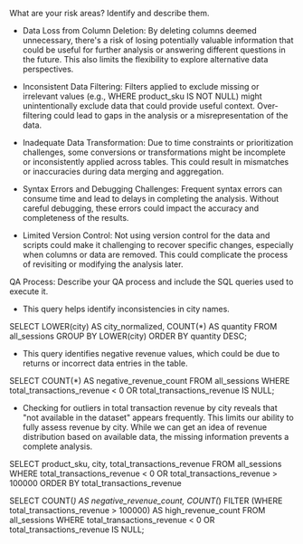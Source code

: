 What are your risk areas? Identify and describe them.

 * Data Loss from Column Deletion: By deleting columns deemed unnecessary, there's a risk of losing potentially valuable information that could be useful for further analysis or answering different questions in the future. This also limits the flexibility to explore alternative data perspectives.

 * Inconsistent Data Filtering: Filters applied to exclude missing or irrelevant values (e.g., WHERE product_sku IS NOT NULL) might unintentionally exclude data that could provide useful context. Over-filtering could lead to gaps in the analysis or a misrepresentation of the data.

 * Inadequate Data Transformation: Due to time constraints or prioritization challenges, some conversions or transformations might be incomplete or inconsistently applied across tables. This could result in mismatches or inaccuracies during data merging and aggregation.

 * Syntax Errors and Debugging Challenges: Frequent syntax errors can consume time and lead to delays in completing the analysis. Without careful debugging, these errors could impact the accuracy and completeness of the results.

 * Limited Version Control: Not using version control for the data and scripts could make it challenging to recover specific changes, especially when columns or data are removed. This could complicate the process of revisiting or modifying the analysis later.



QA Process:
Describe your QA process and include the SQL queries used to execute it.

 * This query helps identify inconsistencies in city names.

SELECT LOWER(city) AS city_normalized,
       COUNT(*)    AS quantity
FROM all_sessions
GROUP BY LOWER(city)
ORDER BY quantity DESC;
    
 * This query identifies negative revenue values, which could be due to returns or incorrect data entries in the table.

    
SELECT COUNT(*) AS negative_revenue_count
FROM all_sessions
WHERE total_transactions_revenue < 0
   OR total_transactions_revenue IS NULL; 
    
    
 * Checking for outliers in total transaction revenue by city reveals that "not available in the dataset" appears frequently. This limits our ability to fully assess revenue by city. While we can get an idea of revenue distribution based on available data, the missing information prevents a complete analysis.
 
SELECT product_sku,
       city,
       total_transactions_revenue
FROM all_sessions
WHERE total_transactions_revenue < 0
   OR total_transactions_revenue > 100000
ORDER BY total_transactions_revenue 
 
SELECT COUNT(*)                                                    AS negative_revenue_count,
       COUNT(*) FILTER (WHERE total_transactions_revenue > 100000) AS high_revenue_count
FROM all_sessions
WHERE total_transactions_revenue < 0
   OR total_transactions_revenue IS NULL; 
 

    
